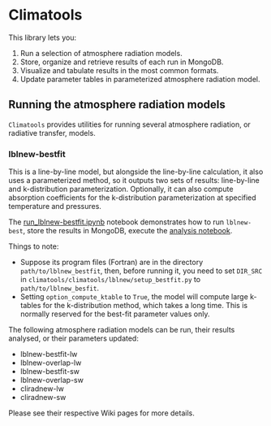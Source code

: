 # Climatools

This library lets you:
1. Run a selection of atmosphere radiation models.
2. Store, organize and retrieve results of each run in MongoDB.
3. Visualize and tabulate results in the most common formats.
4. Update parameter tables in parameterized atmosphere radiation model.

## Running the atmosphere radiation models
`Climatools` provides utilities for running several atmosphere radiation, or radiative transfer, models.
### lblnew-bestfit
This is a line-by-line model, but alongside the line-by-line calculation, it also uses a parameterized method, so it outputs two sets of results: line-by-line and k-distribution parameterization.  Optionally, it can also compute absorption coefficients for the k-distribution parameterization at specified temperature and pressures.

The [run_lblnew-bestfit.ipynb](https://nbviewer.jupyter.org/github/qAp/climatools/blob/master/climatools/notebooks/run_lblnew-bestfit.ipynb) notebook demonstrates how to run `lblnew-best`, store the results in MongoDB, execute the [analysis notebook](https://nbviewer.jupyter.org/github/qAp/analysis_-_new_kdist_param/blob/master/lblnew/h2o/conc_None/band03b_wn_620_720/nv_1000/dv_0.001/ng_6/g_ascending_k_descending/refPTs_P_600_T_250/ng_refs_6/ng_adju_0/getabsth_auto/absth_dlogN_uniform/klin_1e-24/atmpro_mls/wgt_k_1/wgt_0.8_0.8_0.8_0.6_0.6_0.9/wgt_flux_1/w_diffuse_1.66_1.66_1.66_1.55_1.5_1.66/option_compute_ktable_0/option_compute_btable_0/crd_5014a19/results.ipynb).  

Things to note:
* Suppose its program files (Fortran) are in the directory `path/to/lblnew_bestfit`, then, before running it, you need to set `DIR_SRC` in `climatools/climatools/lblnew/setup_bestfit.py` to `path/to/lblnew_besfit`.
* Setting `option_compute_ktable` to `True`, the model will compute large k-tables for the k-distribution method, which takes a long time.  This is normally reserved for the best-fit parameter values only.


The following atmosphere radiation models can be run, their results analysed, or their parameters updated:  
* lblnew-bestfit-lw
* lblnew-overlap-lw
* lblnew-bestfit-sw
* lblnew-overlap-sw
* cliradnew-lw
* cliradnew-sw

Please see their respective Wiki pages for more details.


